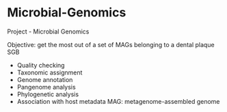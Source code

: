 # Microbial-Genomics
Project - Microbial Genomics

Objective: get the most out of a set of MAGs belonging to a dental plaque SGB 
- Quality checking
- Taxonomic assignment
- Genome annotation
- Pangenome analysis
- Phylogenetic analysis 
- Association with host metadata
MAG: metagenome-assembled genome
